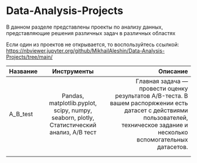 # Data-Analysis-Projects
В данном разделе представлены проекты по анализу данных, представляющие решения различных задач в различных областях  

Если один из проектов не открывается, то воспользуйтесь ссылкой: https://nbviewer.jupyter.org/github/MikhailAleshin/Data-Analysis-Projects/tree/main/

| Название        | Инструменты           | Описание  |
| ------------- |:-------------:| -----:|
| A_B_test      | Pandas, matplotlib.pyplot, scipy, numpy, seaborn, plotly, Статистический анализ, A/B тест | Главная задача — провести оценку результатов A/B-теста. В вашем распоряжении есть датасет с действиями пользователей, техническое задание и несколько вспомогательных датасетов. |
|       |       |   |
|  |      |     |
